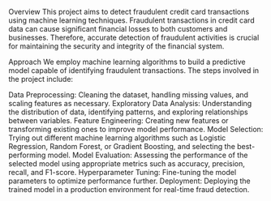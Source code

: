 Overview
This project aims to detect fraudulent credit card transactions using machine learning techniques. Fraudulent transactions in credit card data can cause significant financial losses to both customers and businesses. Therefore, accurate detection of fraudulent activities is crucial for maintaining the security and integrity of the financial system.


Approach
We employ machine learning algorithms to build a predictive model capable of identifying fraudulent transactions. The steps involved in the project include:

Data Preprocessing: Cleaning the dataset, handling missing values, and scaling features as necessary.
Exploratory Data Analysis: Understanding the distribution of data, identifying patterns, and exploring relationships between variables.
Feature Engineering: Creating new features or transforming existing ones to improve model performance.
Model Selection: Trying out different machine learning algorithms such as Logistic Regression, Random Forest, or Gradient Boosting, and selecting the best-performing model.
Model Evaluation: Assessing the performance of the selected model using appropriate metrics such as accuracy, precision, recall, and F1-score.
Hyperparameter Tuning: Fine-tuning the model parameters to optimize performance further.
Deployment: Deploying the trained model in a production environment for real-time fraud detection.
